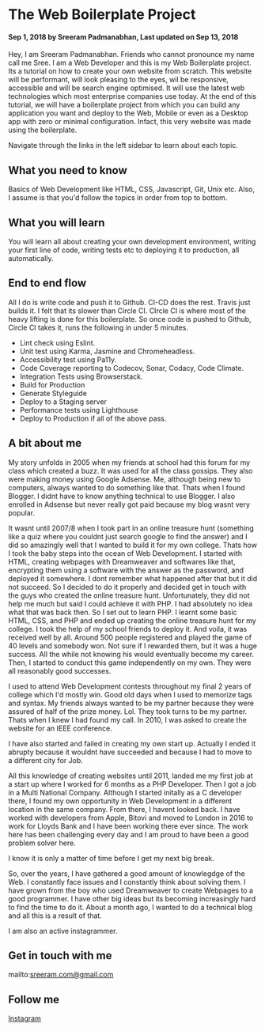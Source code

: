 # The Web Boilerplate Project

#### Sep 1, 2018 by Sreeram Padmanabhan, Last updated on Sep 13, 2018

Hey, I am Sreeram Padmanabhan. Friends who cannot pronounce my name call me Sree. I am a Web Developer and this is my Web Boilerplate project. Its a tutorial on how to create your own website from scratch. This website will be performant, will look pleasing to the eyes, wil be responsive, accessible and will be search engine optimised. It will use the latest web technologies which most enterprise companies use today. At the end of this tutorial, we will have a boilerplate project from which you can build any application you want and deploy to the Web, Mobile or even as a Desktop app with zero or minimal configuration. Infact, this very website was made using the boilerplate.

Navigate through the links in the left sidebar to learn about each topic.

## What you need to know

Basics of Web Development like HTML, CSS, Javascript, Git, Unix etc. Also, I assume is that you'd follow the topics in order from top to bottom.

## What you will learn

You will learn all about creating your own development environment, writing your first line of code, writing tests etc to deploying it to production, all automatically.

## End to end flow

All I do is write code and push it to Github. CI-CD does the rest. Travis just builds it. I felt that its slower than Circle CI. CIrcle CI is where most of the heavy lifting is done for this boilerplate. So once code is pushed to Github, Circle CI takes it, runs the following in under 5 minutes.

- Lint check using Eslint.
- Unit test using Karma, Jasmine and Chromeheadless.
- Accessibility test using Pa11y.
- Code Coverage reporting to Codecov, Sonar, Codacy, Code Climate.
- Integration Tests using Browserstack.
- Build for Production
- Generate Styleguide
- Deploy to a Staging server
- Performance tests using Lighthouse
- Deploy to Production if all of the above pass.

## A bit about me

My story unfolds in 2005 when my friends at school had this forum for my class which created a buzz. It was used for all the class gossips. They also were making money using Google Adsense. Me, although being new to computers, always wanted to do something like that. Thats when I found Blogger. I didnt have to know anything technical to use Blogger. I also enrolled in Adsense but never really got paid because my blog wasnt very popular.

It wasnt until 2007/8 when I took part in an online treasure hunt (something like a quiz where you couldnt just search google to find the answer) and I did so amazingly well that I wanted to build it for my own college. Thats how I took the baby steps into the ocean of Web Development. I started with HTML, creating webpages with Dreamweaver and softwares like that, encrypting them using a software with the answer as the password, and deployed it somewhere. I dont remember what happened after that but it did not succeed. So I decided to do it properly and decided get in touch with the guys who created the online treasure hunt. Unfortunately, they did not help me much but said I could achieve it with PHP. I had absolutely no idea what that was back then. So I set out to learn PHP. I learnt some basic HTML, CSS, and PHP and ended up creating the online treasure hunt for my college. I took the help of my school friends to deploy it. And voila, it was received well by all. Around 500 people registered and played the game of 40 levels and somebody won. Not sure if I rewarded them, but it was a huge success. All the while not knowing his would eventually become my career. Then, I started to conduct this game independently on my own. They were all reasonably good successes.

I used to attend Web Development contests throughout my final 2 years of college which I'd mostly win. Good old days when I used to memorize tags and syntax. My friends always wanted to be my partner because they were assured of half of the prize money. Lol. They took turns to be my partner. Thats when I knew I had found my call. In 2010, I was asked to create the website for an IEEE conference.

I have also started and failed in creating my own start up. Actually I ended it abrupty because it wouldnt have succeeded and because I had to move to a different city for Job.

All this knowledge of creating websites until 2011, landed me my first job at a start up where I worked for 6 months as a PHP Developer. Then I got a job in a Multi National Company. Although I started initally as a C developer there, I found my own opportunity in Web Development in a different location in the same company. From there, I havent looked back. I have worked with developers from Apple, Bitovi and moved to London in 2016 to work for Lloyds Bank and I have been working there ever since. The work here has been challenging every day and I am proud to have been a good problem solver here.

I know it is only a matter of time before I get my next big break.

So, over the years, I have gathered a good amount of knowlegdge of the Web. I constantly face issues and I constantly think about solving them. I have grown from the boy who used Dreamweaver to create Webpages to a good programmer. I have other big ideas but its becoming increasingly hard to find the time to do it. About a month ago, I wanted to do a technical blog and all this is a result of that.

I am also an active instagrammer.

## Get in touch with me

mailto:sreeram.com@gmail.com

## Follow me

[Instagram](http://instagram.sreeram.pro)
